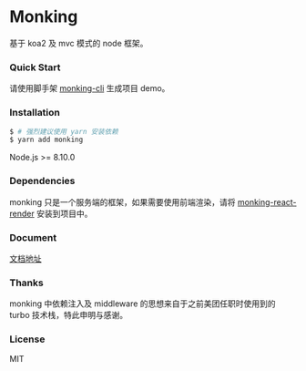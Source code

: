 # Monking

基于 koa2 及 mvc 模式的 node 框架。

### Quick Start

请使用脚手架 [monking-cli](https://github.com/chenhebing/monking-cli) 生成项目 demo。

### Installation

``` bash
$ # 强烈建议使用 yarn 安装依赖
$ yarn add monking
```
Node.js >= 8.10.0

### Dependencies

monking 只是一个服务端的框架，如果需要使用前端渲染，请将 [monking-react-render](https://github.com/chenhebing/monking-react-render) 安装到项目中。

### Document

 [文档地址](https://github.com/chenhebing/monking/blob/master/doc/index.md)

 ### Thanks

 monking 中依赖注入及 middleware 的思想来自于之前美团任职时使用到的 turbo 技术栈，特此申明与感谢。

### License

MIT